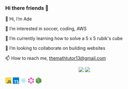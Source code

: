 ### Hi there friends 👋

👋 Hi, I’m Ade

👀 I’m interested in soccer, coding, AWS

🌱 I’m currently learning how to solve a 5 x 5 rubik's cube

👯 I’m looking to collaborate on building websites

📫 How to reach me, themathtutor13@gmail.com


<!--
**hadekunle/hadekunle** is a ✨ _special_ ✨ repository because its `README.md` (this file) appears on your GitHub profile.

Here are some ideas to get you started:

- 🔭 I’m currently working on ...
- 🌱 I’m currently learning ...
- 👯 I’m looking to collaborate on ...
- 🤔 I’m looking for help with ...
- 💬 Ask me about ...
- 📫 How to reach me: ...
- 😄 Pronouns: ...
- ⚡ Fun fact: ...
-->


<p align="center" >
  <img width="52%" src="https://github-readme-stats.vercel.app/api?username=HAdekunle&show_icons=true&theme=tokyonight&hide=contribs,issues" />
  <img width="40%" src="https://github-readme-streak-stats.herokuapp.com/?user=HAdekunle&theme=tokyonight" />
  
<!--![Top Langs](https://github-readme-stats.vercel.app/api/top-langs/?username=Ade&show_icons=true&theme=tokyonight) -->

</p>



<code><img height="20" alt="javascript" src="https://raw.githubusercontent.com/github/explore/80688e429a7d4ef2fca1e82350fe8e3517d3494d/topics/javascript/javascript.png"></code>
<code><img height="20" alt="typescript" src="https://raw.githubusercontent.com/github/explore/80688e429a7d4ef2fca1e82350fe8e3517d3494d/topics/typescript/typescript.png"></code>
<code><img height="20" alt="react" src="https://raw.githubusercontent.com/github/explore/80688e429a7d4ef2fca1e82350fe8e3517d3494d/topics/react/react.png"></code>
<code><img height="20" alt="graphql" src="https://raw.githubusercontent.com/github/explore/5c058a388828bb5fde0bcafd4bc867b5bb3f26f3/topics/graphql/graphql.png"></code>
<code><img height="20" alt="nodejs" src="https://raw.githubusercontent.com/github/explore/80688e429a7d4ef2fca1e82350fe8e3517d3494d/topics/nodejs/nodejs.png"></code> 

